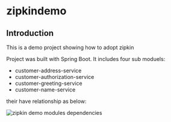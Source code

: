 # zipkindemo

## Introduction
This is a demo project showing how to adopt zipkin

Project was built with Spring Boot. It includes four sub moduels:
+ customer-address-service
+ customer-authorization-service
+ customer-greeting-service
+ customer-name-service

their have relationship as below:

![zipkin demo modules dependencies](https://user-images.githubusercontent.com/47859948/55369951-43be2400-552b-11e9-9fc3-50de2cd849e2.png "zipkin demo module dependencies")
